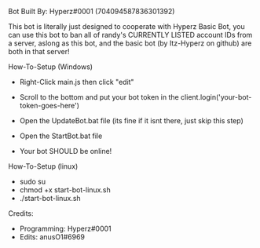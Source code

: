 Bot Built By: Hyperz#0001 (704094587836301392)


This bot is literally just designed to cooperate with Hyperz Basic Bot, you can use this
bot to ban all of randy's CURRENTLY LISTED account IDs from a server, aslong as this bot, and the
basic bot (by Itz-Hyperz on github) are both in that server!

How-To-Setup (Windows)

- Right-Click main.js then click "edit"

- Scroll to the bottom and put your bot token in the client.login('your-bot-token-goes-here')

- Open the UpdateBot.bat file (its fine if it isnt there, just skip this step)

- Open the StartBot.bat file


- Your bot SHOULD be online!

How-To-Setup (linux)

- sudo su
- chmod +x start-bot-linux.sh
- ./start-bot-linux.sh

Credits:
- Programming: Hyperz#0001
- Edits: anusO1#6969
